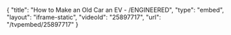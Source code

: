 {
    "title": "How to Make an Old Car an EV - \/ENGINEERED",
    "type": "embed",
    "layout": "iframe-static",
    "videoId": "25897717",
    "url": "\/tvpembed\/25897717"
}